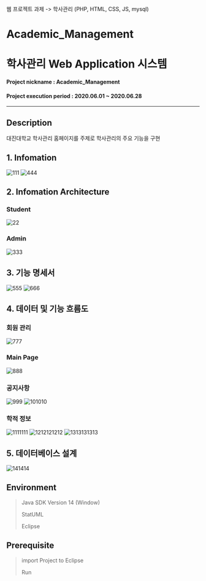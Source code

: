 
웹 프로젝트 과제 -> 학사관리 (PHP, HTML, CSS, JS, mysql) 

# Academic_Management 
# 학사관리 Web Application 시스템

#### Project nickname : Academic_Management
#### Project execution period : 2020.06.01 ~ 2020.06.28
-----------------------
## Description
대진대학교 학사관리 홈페이지를 주제로 학사관리의 주요 기능을 구현

## 1. Infomation
![111](https://user-images.githubusercontent.com/49806698/150683017-3b1a98b2-bd94-4ce1-95d6-015421e73aab.PNG)
![444](https://user-images.githubusercontent.com/49806698/150683173-f7411ee0-f395-4051-88f5-3cea2d6af773.PNG)



## 2. Infomation Architecture
### Student
![22](https://user-images.githubusercontent.com/49806698/150683072-4a6a38e1-84d0-437a-9830-ed7c36c239ae.PNG)

### Admin
![333](https://user-images.githubusercontent.com/49806698/150683112-8daee9a8-1f3f-4590-bb54-71d177eb5eba.PNG)

## 3. 기능 명세서
![555](https://user-images.githubusercontent.com/49806698/150683237-7255b547-6904-499b-9105-9aa01cf7930b.PNG)
![666](https://user-images.githubusercontent.com/49806698/150683240-0321c8d6-2d02-40a3-9320-f3d5b6f766cd.PNG)


## 4. 데이터 및 기능 흐름도
### 회원 관리
![777](https://user-images.githubusercontent.com/49806698/150683355-4e8ea380-a855-40b4-bbf7-928f5262ec56.png)

### Main Page
![888](https://user-images.githubusercontent.com/49806698/150683498-21eef084-f28a-45e7-918f-a6439b0ac948.png)

### 공지사항
![999](https://user-images.githubusercontent.com/49806698/150683526-b2fcdbb0-4477-496f-ab22-27c791c012dc.png)
![101010](https://user-images.githubusercontent.com/49806698/150683531-44148694-4e91-43ea-89cc-d9c08f148aed.png)


### 학적 정보
![1111111](https://user-images.githubusercontent.com/49806698/150683546-e1423e0b-4de2-47c0-8a39-f30b4d277cfe.png)
![1212121212](https://user-images.githubusercontent.com/49806698/150683549-d754a9d7-73ef-484a-93c4-7beafa4d2929.png)
![1313131313](https://user-images.githubusercontent.com/49806698/150683556-1b3b0b2a-f3f6-4076-bd64-9e9f561e9da5.png)


## 5. 데이터베이스 설계
![141414](https://user-images.githubusercontent.com/49806698/150683612-1b2d40b7-866e-4e69-ba55-e7421324d48e.PNG)







## Environment

> Java SDK Version 14 (Window)
> 
> StatUML
> 
> Eclipse



## Prerequisite
> import Project to Eclipse
> 
> Run


